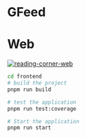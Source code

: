 # GFeed

# Web
[![reading-corner-web](https://github.com/jmadan/reading-corner/actions/workflows/actions.yml/badge.svg)](https://github.com/jmadan/reading-corner/actions/workflows/actions.yml)

```bash
cd frontend
# build the project
pnpm run build

# test the application
pnpm run test:coverage

# Start the application
pnpm run start
```

